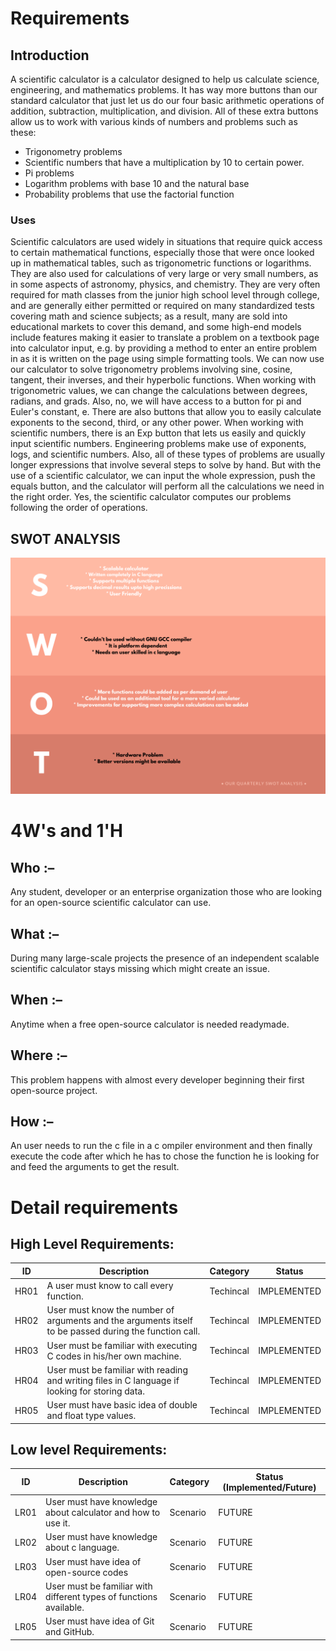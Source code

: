 # Requirements
## Introduction
 A scientific calculator is a calculator designed to help us calculate science, engineering, and mathematics problems. It has way more buttons than our standard calculator that just let us do our four basic arithmetic operations of addition, subtraction, multiplication, and division.
All of these extra buttons allow us to work with various kinds of numbers and problems such as these:
* Trigonometry problems
* Scientific numbers that have a multiplication by 10 to certain power.
* Pi problems
* Logarithm problems with base 10 and the natural base
* Probability problems that use the factorial function


### Uses
Scientific calculators are used widely in situations that require quick access to certain mathematical functions, especially those that were once looked up in mathematical tables, such as trigonometric functions or logarithms. They are also used for calculations of very large or very small numbers, as in some aspects of astronomy, physics, and chemistry.
They are very often required for math classes from the junior high school level through college, and are generally either permitted or required on many standardized tests covering math and science subjects; as a result, many are sold into educational markets to cover this demand, and some high-end models include features making it easier to translate a problem on a textbook page into calculator input, e.g. by providing a method to enter an entire problem in as it is written on the page using simple formatting tools.
We can now use our calculator to solve trigonometry problems involving sine, cosine, tangent, their inverses, and their hyperbolic functions. When working with trigonometric values, we can change the calculations between degrees, radians, and grads. Also, no, we will have access to a button for pi and Euler's constant, e. There are also buttons that allow you to easily calculate exponents to the second, third, or any other power.
When working with scientific numbers, there is an Exp button that lets us easily and quickly input scientific numbers.
Engineering problems make use of exponents, logs, and scientific numbers.
Also, all of these types of problems are usually longer expressions that involve several steps to solve by hand. But with the use of a scientific calculator, we can input the whole expression, push the equals button, and the calculator will perform all the calculations we need in the right order. Yes, the scientific calculator computes our problems following the order of operations.








## SWOT ANALYSIS
![SWOT Analysis](https://github.com/260214/MinorProject/blob/main/Requirements/SWOT%20Analysis.png)

# 4W&#39;s and 1&#39;H

## Who :–
Any student, developer or an enterprise organization those who are looking for an open-source scientific calculator can use.
## What :– 
During many large-scale projects the presence of an independent scalable scientific calculator stays missing which might create an issue.
## When :– 
Anytime when a free open-source calculator is needed readymade.
## Where :– 
This problem happens with almost every developer beginning their first open-source project.
## How :–  
An user needs to run the c file in a c ompiler environment and then finally execute the code after which he has to chose the function he is looking for and feed the arguments to get the result.


# Detail requirements
## High Level Requirements: 
| ID | Description | Category | Status | 
| ----- | ----- | ------- | ---------|
| HR01 | A user must know to call every function. | Techincal | IMPLEMENTED | 
| HR02 | User must know the number of arguments and the arguments itself to be passed during the function call. | Techincal |  IMPLEMENTED  |
| HR03 | User must be familiar with executing C codes in his/her own machine. | Techincal |  IMPLEMENTED  |
| HR04 | User must be familiar with reading and writing files in C language if looking for storing data. | Techincal |  IMPLEMENTED  |
| HR05 | User must have basic idea of double and float type values.| Techincal |  IMPLEMENTED  |

##  Low level Requirements:
 
| ID | Description | Category | Status (Implemented/Future) |
| ------ | --------- | ------ | ----- |
| LR01 | User must have knowledge about calculator and how to use it. | Scenario | FUTURE |                                                                                            
| LR02 | User must have knowledge about c language.| Scenario | FUTURE |
| LR03 | User must have idea of open-source codes | Scenario | FUTURE |                                                                                            
| LR04 | User must be familiar with different types of functions available.| Scenario | FUTURE |
| LR05 | User must have idea of Git and GitHub. | Scenario | FUTURE |                                                                                            


